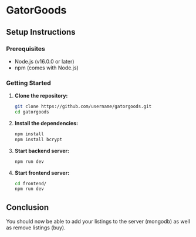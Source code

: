 # GatorGoods

## Setup Instructions

### Prerequisites

- Node.js (v16.0.0 or later)
- npm (comes with Node.js)

### Getting Started

1. **Clone the repository:**

   ```bash
   git clone https://github.com/username/gatorgoods.git
   cd gatorgoods
   ```

2. **Install the dependencies:**

   ```bash
   npm install
   npm install bcrypt
   ```

3. **Start backend server:**

   ```bash
   npm run dev
   ```

4. **Start frontend server:**

   ```bash
   cd frontend/
   npm run dev
   ```

## Conclusion

You should now be able to add your listings to the server (mongodb) as well as remove listings (buy).
